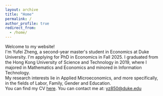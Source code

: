 ```yaml
---
layout: archive
title: "Home"
permalink: /
author_profile: true
redirect_from: 
  - /home/
---
```

Welcome to my website!<br />
I'm Yufei Zheng, a second-year master's student in Economics at Duke University. I'm applying for PhD in Economics in Fall 2025. I graduated from the Hong Kong University of Science and Technology in 2019, where I majored in Mathematics and Economics and minored in Information Technology.<br />
My research interests lie in Applied Microeconomics, and more specifically, in the fields of Labor, Family, Gender and Education. <br />
You can find my CV <a href="/files/CV_Yufei Zheng_Latex.pdf">here</a>. You can contact me at: yz850@duke.edu
